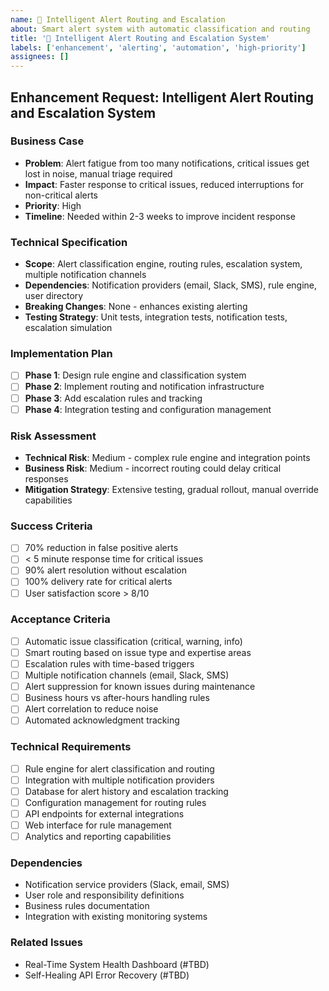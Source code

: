 ```yaml
---
name: 🚨 Intelligent Alert Routing and Escalation
about: Smart alert system with automatic classification and routing
title: '🚨 Intelligent Alert Routing and Escalation System'
labels: ['enhancement', 'alerting', 'automation', 'high-priority']
assignees: []
---
```


## Enhancement Request: Intelligent Alert Routing and Escalation System

### Business Case
- **Problem**: Alert fatigue from too many notifications, critical issues get lost in noise, manual triage required
- **Impact**: Faster response to critical issues, reduced interruptions for non-critical alerts
- **Priority**: High
- **Timeline**: Needed within 2-3 weeks to improve incident response

### Technical Specification
- **Scope**: Alert classification engine, routing rules, escalation system, multiple notification channels
- **Dependencies**: Notification providers (email, Slack, SMS), rule engine, user directory
- **Breaking Changes**: None - enhances existing alerting
- **Testing Strategy**: Unit tests, integration tests, notification tests, escalation simulation

### Implementation Plan
- [ ] **Phase 1**: Design rule engine and classification system
- [ ] **Phase 2**: Implement routing and notification infrastructure
- [ ] **Phase 3**: Add escalation rules and tracking
- [ ] **Phase 4**: Integration testing and configuration management

### Risk Assessment
- **Technical Risk**: Medium - complex rule engine and integration points
- **Business Risk**: Medium - incorrect routing could delay critical responses
- **Mitigation Strategy**: Extensive testing, gradual rollout, manual override capabilities

### Success Criteria
- [ ] 70% reduction in false positive alerts
- [ ] < 5 minute response time for critical issues
- [ ] 90% alert resolution without escalation
- [ ] 100% delivery rate for critical alerts
- [ ] User satisfaction score > 8/10

### Acceptance Criteria
- [ ] Automatic issue classification (critical, warning, info)
- [ ] Smart routing based on issue type and expertise areas
- [ ] Escalation rules with time-based triggers
- [ ] Multiple notification channels (email, Slack, SMS)
- [ ] Alert suppression for known issues during maintenance
- [ ] Business hours vs after-hours handling rules
- [ ] Alert correlation to reduce noise
- [ ] Automated acknowledgment tracking

### Technical Requirements
- [ ] Rule engine for alert classification and routing
- [ ] Integration with multiple notification providers
- [ ] Database for alert history and escalation tracking
- [ ] Configuration management for routing rules
- [ ] API endpoints for external integrations
- [ ] Web interface for rule management
- [ ] Analytics and reporting capabilities

### Dependencies
- Notification service providers (Slack, email, SMS)
- User role and responsibility definitions
- Business rules documentation
- Integration with existing monitoring systems

### Related Issues
- Real-Time System Health Dashboard (#TBD)
- Self-Healing API Error Recovery (#TBD)